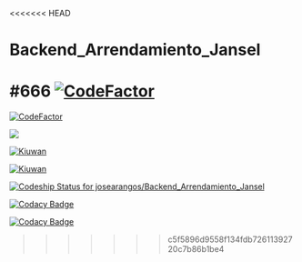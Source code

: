 <<<<<<< HEAD
# Backend_Arrendamiento_Jansel
#666
[![CodeFactor](https://www.codefactor.io/repository/github/josearangos/backend_arrendamiento_jansel/badge)](https://www.codefactor.io/repository/github/josearangos/backend_arrendamiento_jansel)
=======
[![CodeFactor](https://www.codefactor.io/repository/github/josearangos/backend_arrendamiento_jansel/badge)](https://www.codefactor.io/repository/github/josearangos/backend_arrendamiento_jansel)


<a href="https://codeclimate.com/github/josearangos/Backend_Arrendamiento_Jansel/maintainability"><img src="https://api.codeclimate.com/v1/badges/a9c3e04c533274e57c07/maintainability" /></a>

[![Kiuwan](https://www.kiuwan.com/github/josearangos/Backend_Arrendamiento_Jansel/badges/security.svg)](https://www.kiuwan.com/github/josearangos/Backend_Arrendamiento_Jansel)
 
 
 [![Kiuwan](https://www.kiuwan.com/github/josearangos/Backend_Arrendamiento_Jansel/badges/quality.svg)](https://www.kiuwan.com/github/josearangos/Backend_Arrendamiento_Jansel)
 
 

[ ![Codeship Status for josearangos/Backend_Arrendamiento_Jansel](https://app.codeship.com/projects/39a38630-46ad-0136-e46c-5a2a936e15da/status?branch=develop)](https://app.codeship.com/projects/292176)


[![Codacy Badge](https://api.codacy.com/project/badge/Grade/fdbde9b84d0d479791d5fc42ee8d325d)](https://www.codacy.com/app/josearangos/Backend_Arrendamiento_Jansel?utm_source=github.com&amp;utm_medium=referral&amp;utm_content=josearangos/Backend_Arrendamiento_Jansel&amp;utm_campaign=Badge_Grade)

[![Codacy Badge](https://api.codacy.com/project/badge/Coverage/fdbde9b84d0d479791d5fc42ee8d325d)](https://www.codacy.com/app/josearangos/Backend_Arrendamiento_Jansel?utm_source=github.com&utm_medium=referral&utm_content=josearangos/Backend_Arrendamiento_Jansel&utm_campaign=Badge_Coverage)
>>>>>>> c5f5896d9558f134fdb72611392720c7b86b1be4
